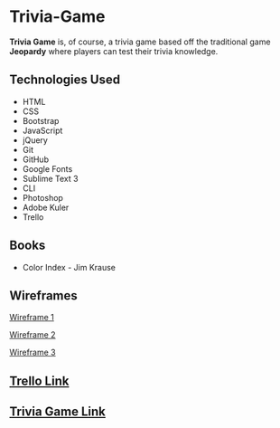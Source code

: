 # Trivia-Game

**Trivia Game** is, of course, a trivia game based off the traditional game **Jeopardy**
where players can test their trivia knowledge.


## Technologies Used

* HTML
* CSS
* Bootstrap
* JavaScript
* jQuery
* Git
* GitHub
* Google Fonts
* Sublime Text 3
* CLI
* Photoshop
* Adobe Kuler
* Trello

## Books
* Color Index - Jim Krause


## Wireframes
[Wireframe 1](https://github.com/jaguarj/Trivia-Game/blob/master/Wireframes/Wireframe_1.jpg)

[Wireframe 2](https://github.com/jaguarj/Trivia-Game/blob/master/Wireframes/Wireframe_2.jpg)

[Wireframe 3](https://github.com/jaguarj/Trivia-Game/blob/master/Wireframes/Wireframe_3.jpg)

## [Trello Link](https://trello.com/b/BJvET3uK/trivia-game)

## [Trivia Game Link](https://jaguarj.github.io/Trivia-Game/)


